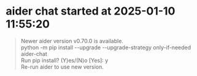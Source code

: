 
# aider chat started at 2025-01-10 11:55:20

> Newer aider version v0.70.0 is available.  
> python -m pip install --upgrade --upgrade-strategy only-if-needed aider-chat  
> Run pip install? (Y)es/(N)o [Yes]: y  
> Re-run aider to use new version.  
